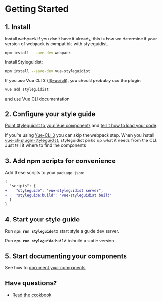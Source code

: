 # Getting Started

## 1. Install

Install webpack if you don’t have it already, this is how we determine if your version of webpack is compatible with styleguidist.

```bash
npm install --save-dev webpack
```

Install Styleguidist:

```bash
npm install --save-dev vue-styleguidist
```

If you use Vue CLI 3 ([@vue/cli](https://cli.vuejs.org/)), you should probably use the plugin

```sh
vue add styleguidist
```

and use [Vue CLI documentation](VueCLI3doc.md)

## 2. Configure your style guide

[Point Styleguidist to your Vue components](Components.md) and [tell it how to load your code](Webpack.md).

If you’re using [Vue-CLI 3](https://github.com/vuejs/vue-cli) you can skip the webpack step. When you install [vue-cli-plugin-styleguidist](VueCLI3doc.md), styleguidist picks up what it needs from the CLI. Just tell it where to find the components

## 3. Add npm scripts for convenience

Add these scripts to your `package.json`:

```diff
{
  "scripts": {
+    "styleguide": "vue-styleguidist server",
+    "styleguide:build": "vue-styleguidist build"
  }
}
```

## 4. Start your style guide

Run **`npm run styleguide`** to start style a guide dev server.

Run **`npm run styleguide:build`** to build a static version.

## 5. Start documenting your components

See how to [document your components](Documenting.md)

## Have questions?

- [Read the cookbook](Cookbook.md)
